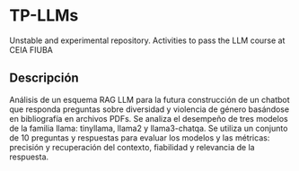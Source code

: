 # TP-LLMs

Unstable and experimental repository. Activities  to pass the LLM course at CEIA FIUBA

## Descripción

Análisis de un esquema RAG LLM para la futura construcción de un chatbot que responda preguntas sobre diversidad y violencia de género basándose en bibliografía en archivos PDFs.
Se analiza el desempeño de tres modelos de la familia llama: tinyllama, llama2 y llama3-chatqa.
Se utiliza un conjunto de 10 preguntas y respuestas para evaluar los modelos y las métricas: precisión y recuperación del contexto, fiabilidad y relevancia de la respuesta.

